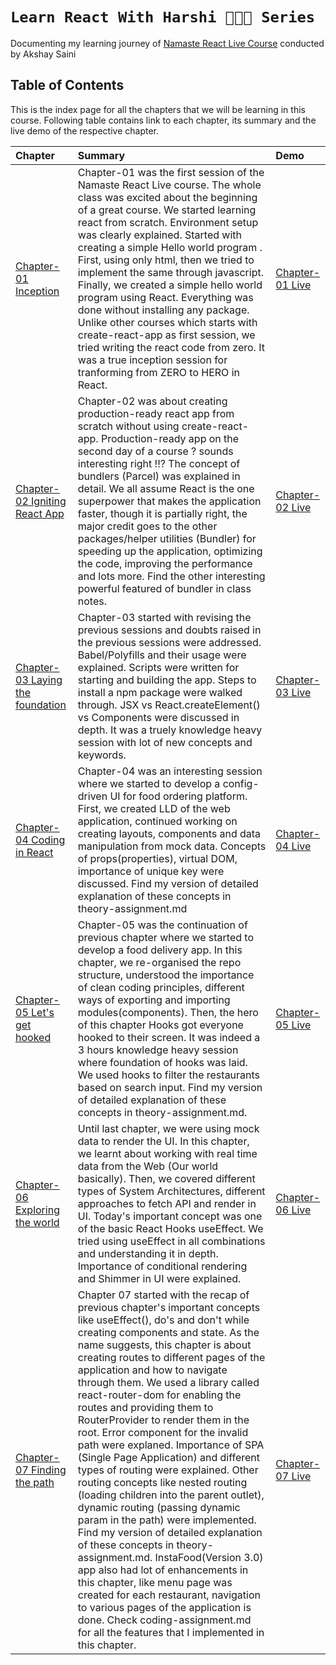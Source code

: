# `Learn React With Harshi 👩🏻‍💻 Series`
   Documenting my learning journey of [Namaste React Live Course](https://learn.namastedev.com/) conducted by Akshay Saini
   
## Table of Contents
This is the index page for all the chapters that we will be learning in this course. Following table contains link to each chapter, its summary and the live demo of the respective chapter. 

| Chapter                                     | Summary                                        | Demo                                      |
| :------------------------------------------- | :-------------------------------------------  | :-------------------------------          | 
| [Chapter-01 Inception ](https://github.com/Learn-React-With-Harshi/chapter-01-inception-namaste-react)   | Chapter-01 was the first session of the Namaste React Live course. The whole class was excited about the beginning of a great course. We started learning react from scratch. Environment setup was clearly explained. Started with creating a simple Hello world program . First, using only html, then we tried to implement the same through javascript. Finally, we created a simple hello world program using React. Everything was done without installing any package. Unlike other courses which starts with create-react-app as first session, we tried writing the react code from zero. It was a true inception session for tranforming from ZERO to HERO in React. | [Chapter-01 Live ](https://learn-react-with-harshi-chapter-01.netlify.app/) | 
| [Chapter-02 Igniting React App](https://github.com/Learn-React-With-Harshi/chapter-02-igniting-react-app) | Chapter-02 was about creating production-ready react app from scratch without using create-react-app. Production-ready app on the second day of a course ? sounds interesting right !!? The concept of bundlers (Parcel) was explained in detail. We all assume React is the one superpower that makes the application faster, though it is partially right, the major credit goes to the other packages/helper utilities (Bundler) for speeding up the application, optimizing the code, improving the performance and lots more. Find the other interesting powerful featured of bundler in class notes. |  [Chapter-02 Live ](https://learn-react-with-harshi-chapter-02.netlify.app/) |
| [Chapter-03 Laying the foundation](https://github.com/Learn-React-With-Harshi/chapter-03-laying-the-foundation) | Chapter-03 started with revising the previous sessions and doubts raised in the previous sessions were addressed. Babel/Polyfills and their usage were explained. Scripts were written for starting and building the app. Steps to install a npm package were walked through. JSX vs React.createElement() vs Components were discussed in depth. It was a truely knowledge heavy session with lot of new concepts and keywords.| [Chapter-03 Live ](https://learn-react-with-harshi-chapter-03.netlify.app/)  |
| [Chapter-04 Coding in React](https://github.com/Learn-React-With-Harshi/chapter-04-coding-in-react)  |Chapter-04 was an interesting session where we started to develop a config-driven UI for food ordering platform. First, we created LLD of the web application, continued working on creating layouts, components and data manipulation from mock data. Concepts of props(properties), virtual DOM, importance of unique key were discussed. Find my version of detailed explanation of these concepts in theory-assignment.md   | [Chapter-04 Live ](https://learn-react-with-harshi-chapter-04.netlify.app/) |
| [Chapter-05 Let's get hooked](https://github.com/Learn-React-With-Harshi/chapter-05-lets-get-hooked) |  Chapter-05 was the continuation of previous chapter where we started to develop a food delivery app. In this chapter, we re-organised the repo structure, understood the importance of clean coding principles, different ways of exporting and importing modules(components). Then, the hero of this chapter Hooks got everyone hooked to their screen. It was indeed a 3 hours knowledge heavy session where foundation of hooks was laid. We used hooks to filter the restaurants based on search input. Find my version of detailed explanation of these concepts in theory-assignment.md. | [Chapter-05 Live ](https://learn-react-with-harshi-chapter-05.netlify.app/)  |
| [Chapter-06 Exploring the world](https://github.com/Learn-React-With-Harshi/chapter-06-exploring-the-world) | Until last chapter, we were using mock data to render the UI. In this chapter, we learnt about working with real time data from the Web (Our world basically). Then, we covered different types of System Architectures, different approaches to fetch API and render in UI. Today's important concept was one of the basic React Hooks useEffect. We tried using useEffect in all combinations and understanding it in depth. Importance of conditional rendering and Shimmer in UI were explained.  | [Chapter-06 Live ](https://learn-react-with-harshi-chapter-06.netlify.app/)     |
| [Chapter-07 Finding the path](https://github.com/Learn-React-With-Harshi/chapter-07-finding-the-path)  |Chapter 07 started with the recap of previous chapter's important concepts like useEffect(), do's and don't while creating components and state. As the name suggests, this chapter is about creating routes to different pages of the application and how to navigate through them. We used a library called react-router-dom for enabling the routes and providing them to RouterProvider to render them in the root. Error component for the invalid path were explaned. Importance of SPA (Single Page Application) and different types of routing were explained. Other routing concepts like nested routing (loading children into the parent outlet), dynamic routing (passing dynamic param in the path) were implemented. Find my version of detailed explanation of these concepts in theory-assignment.md. InstaFood(Version 3.0) app also had lot of enhancements in this chapter, like menu page was created for each restaurant, navigation to various pages of the application is done. Check coding-assignment.md for all the features that I implemented in this chapter.  | [Chapter-07 Live ](https://learn-react-with-harshi-chapter-07.netlify.app/)     |
